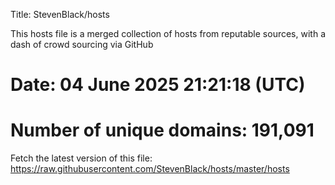 Title: StevenBlack/hosts

This hosts file is a merged collection of hosts from reputable sources,
with a dash of crowd sourcing via GitHub

# Date: 04 June 2025 21:21:18 (UTC)
# Number of unique domains: 191,091

Fetch the latest version of this file: https://raw.githubusercontent.com/StevenBlack/hosts/master/hosts

